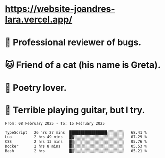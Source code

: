 # https://website-joandres-lara.vercel.app/
# 🐛 Professional reviewer of bugs.
# 🐱 Friend of a cat (his name is Greta).
# 📜 Poetry lover.
# 🎸 Terrible playing guitar, but I try.

<!--START_SECTION:waka-->

```txt
From: 08 February 2025 - To: 15 February 2025

TypeScript   26 hrs 27 mins  █████████████████░░░░░░░░   68.41 %
Lua          2 hrs 49 mins   █▓░░░░░░░░░░░░░░░░░░░░░░░   07.29 %
CSS          2 hrs 13 mins   █▒░░░░░░░░░░░░░░░░░░░░░░░   05.76 %
Docker       2 hrs 8 mins    █▒░░░░░░░░░░░░░░░░░░░░░░░   05.53 %
Bash         2 hrs           █▒░░░░░░░░░░░░░░░░░░░░░░░   05.21 %
```

<!--END_SECTION:waka-->
